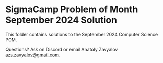 # SigmaCamp Problem of Month September 2024 Solution

This folder contains solutions to the September 2024 Computer Science POM.

Questions? Ask on Discord or email Anatoly Zavyalov <azs.zavyalov@gmail.com>.
